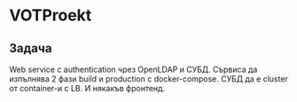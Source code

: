 # VOTProekt
## Задача
Web service с authentication чрез OpenLDAP и СУБД. Сървиса да изпълнява 2 фази build и production с docker-compose. СУБД да е cluster от container-и с LB.
И някакъв фронтенд.